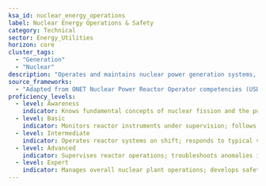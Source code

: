 ```yaml
---
ksa_id: nuclear_energy_operations
label: Nuclear Energy Operations & Safety
category: Technical
sector: Energy_Utilities
horizon: core
cluster_tags:
  - "Generation"
  - "Nuclear"
description: "Operates and maintains nuclear power generation systems, including reactor controls, cooling systems, and safety protocols (reactor shutdown, radiation protection, waste handling) to ensure safe, continuous power production."
source_frameworks:
  - "Adapted from ONET Nuclear Power Reactor Operator competencies (USDOL/ETA, public domain):contentReference[oaicite:145]{index=145}:contentReference[oaicite:146]{index=146}"
proficiency_levels:
  - level: Awareness
    indicator: Knows fundamental concepts of nuclear fission and the purpose of reactor control rods and cooling systems.
  - level: Basic
    indicator: Monitors reactor instruments under supervision; follows standard operating procedures and can perform basic tasks like adjusting control rod positions or coolant flow with guidance.
  - level: Intermediate
    indicator: Operates reactor systems on shift; responds to typical variations in power demand; executes normal startup and shutdown procedures; practices radiation safety rules and emergency drills.
  - level: Advanced
    indicator: Supervises reactor operations; troubleshoots anomalies in reactor behavior; leads response to non-critical alarms; ensures rigorous compliance with NRC regulations and safety standards at the plant.
  - level: Expert
    indicator: Manages overall nuclear plant operations; develops safety protocols and emergency response plans; interfaces with regulatory bodies (NRC/IAEA) and leads training on nuclear safety culture across the organization.
---
```

